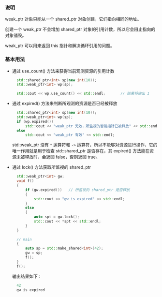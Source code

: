 
### 说明

weak_ptr<T> 对象只能从一个 shared_ptr<T> 对象创建，它们指向相同的地址。

创建一个 weak_ptr<T> 不会增加 shared_ptr<T> 对象的引用计数，所以它会阻止指向的对象销毁。

weak_ptr 可以用来返回 this 指针和解决循环引用的问题。


### 基本用法

- 通过 use_count() 方法来获得当前观测资源的引用计数
  ```c++
    std::shared_ptr<int> sp(new int(10));
    std::weak_ptr<int> wp(sp);
    
    std::cout << wp.use_count() << std::endl;       // 结果将输出 1
  ```

- 通过 expired() 方法来判断所观测的资源是否已经被释放
  ```c++
    std::shared_ptr<int> sp(new int(10));
    std::weak_ptr<int> wp(sp);
    if (wp.expired())
        std::cout << "weak_ptr 无效，所监视的智能指针已被释放" << std::endl;
    else
        std::cout << "weak_ptr 有效" << std::endl;
  ```
  std::weak_ptr 没有 `*` 运算符和 `->` 运算符，所以不能够对资源进行操作，它的唯一作用就是用于检查 std::shared_ptr 是否存在，其 expired() 方法能在资源未被释放时，会返回 false，否则返回 true。

- 通过 lock() 方法获取所监视的 shared_ptr
  ```c++
    std::weak_ptr<int> gw;
    void f()
    {
        if (gw.expired())   // 所监视的 shared_ptr 是否释放
        {
            std::cout << "gw is expired" << std::endl;
        }
        else
        {
            auto spt = gw.lock();
            std::cout << *spt << std::endl;
        }
    }
    
    // main
    {
        auto sp = std::make_shared<int>(42);
        gw = sp;
        f();
    }
    f();
  ```
  输出结果如下：
  ```c++
    42
    gw is expired
  ```
  